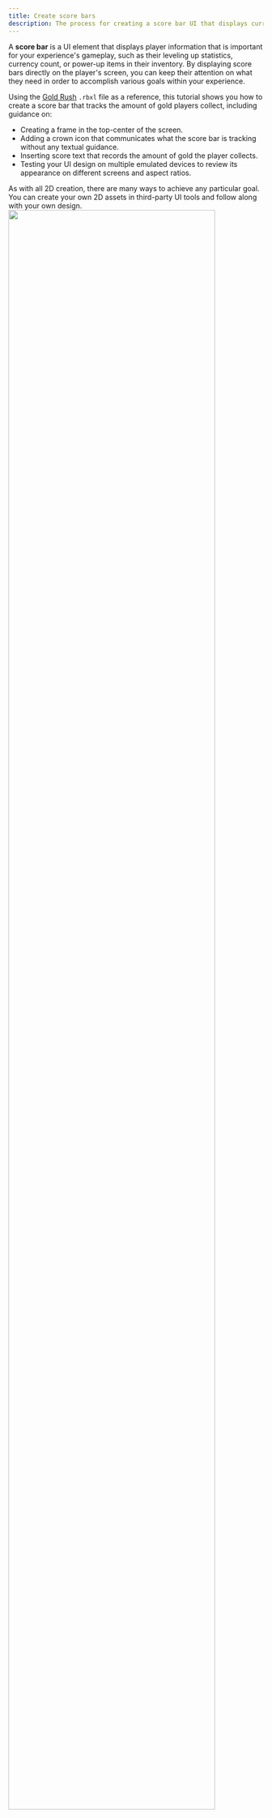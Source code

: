 ```yaml
---
title: Create score bars
description: The process for creating a score bar UI that displays current player information.
---
```


A **score bar** is a UI element that displays player information that is important for your experience's gameplay, such as their leveling up statistics, currency count, or power-up items in their inventory. By displaying score bars directly on the player's screen, you can keep their attention on what they need in order to accomplish various goals within your experience.

Using the [Gold Rush](https://www.roblox.com/games/5268331031/Gold-Rush) `.rbxl` file as a reference, this tutorial shows you how to create a score bar that tracks the amount of gold players collect, including guidance on:

- Creating a frame in the top-center of the screen.
- Adding a crown icon that communicates what the score bar is tracking without any textual guidance.
- Inserting score text that records the amount of gold the player collects.
- Testing your UI design on multiple emulated devices to review its appearance on different screens and aspect ratios.

<Alert severity="info">
As with all 2D creation, there are many ways to achieve any particular goal. You can create your own 2D assets in third-party UI tools and follow along with your own design.
</Alert>

<img src="../../../assets/tutorials/creating-a-score-bar/Score-Bar-Intro.png" mg width="90%" />

## Create the frame

To display UI elements on every player's screen, you can create a `Class.ScreenGui` object in the `Class.StarterGui` service. `Class.ScreenGui` objects are the primary containers for on-screen UI, and the `Class.StarterGui` service copies its contents to each player's `Class.PlayerGui` container as they enter an experience.

After you create a `Class.ScreenGui` object, you can create and customize its child `Class.GuiObject|GuiObjects` according to each container's purpose. To demonstrate this concept, this section teaches you how to create a `Class.ScreenGui` object with a child `Class.Frame` object that will contain both the icon and text of the score bar.

<img src="../../../assets/tutorials/creating-a-score-bar/Frame-Diagram2.png" width="60%" />

In addition to customizing the frame's properties, this section also provides instructions on adding a child `Class.UISizeConstraint` and `Class.UIListLayout` object to the frame. This technique ensures that `Class.GuiObject|GuiObjects` automatically arrange horizontally as you insert them into the frame, and that they are always legible on smaller screen sizes. If you don't follow this guidance, every `Class.GuiObject` you add to the frame will arrange outside of the frame's perimeter.

<GridContainer numColumns="2">
  <figure>
    <img src="../../../assets/tutorials/creating-a-score-bar/Frame-Vertical.png" />
  </figure>
  <figure>
    <img src="../../../assets/tutorials/creating-a-score-bar/Frame-Horizontal.png" />
  </figure>
</GridContainer>

To recreate the frame container within the sample [Gold Rush](https://www.roblox.com/games/5268331031/Gold-Rush) place file:

1. Create a `Class.ScreenGui` object to contain your on-screen UI.
   1. In the **Explorer** window, hover over **StarterGui** and click the ⊕ icon. A contextual menu displays.
   1. Insert a **ScreenGui**.
1. Create a container for the entire score bar UI component.
   1. Insert a **Frame** into the **ScreenGui** object.

      <img src="../../../assets/tutorials/creating-a-score-bar/Frame-2A.png" width="100%" />

   1. Select the new **Frame**, then in the **Properties** window,
      1. Set **AnchorPoint** to `0.5, 0` to set the frame's origin point in the top-middle of itself (50% from the left to the right of the frame, and 0% from the top to the bottom of the frame).
      1. Set **BackgroundColor** to `0.6` to make the frame's background black.
      1. Set **BackgroundTransparency** to `0.6` to make the frame's background semi-transparent.
      1. Set **Position** to `{0.5, 0},{0.01, 0}` to set the frame near the top-middle of the screen (50% from the left to the right of the screen, and 1% from the top to the bottom of the screen).
      1. Set **Size** to `{0.25, 0},{0.08, 0}` so the frame takes up a large portion of the middle of the screen to grab the player's attention (25% horizontally, and 8% vertically).
      1. Set **Name** to **ScoreBarFrame**.

      <img src="../../../assets/tutorials/creating-a-score-bar/Frame-2B.png" width="100%" />

1. Add a constraint to the frame so that its contents are always legible on small screen sizes.
   1. Insert a **UISizeConstraint** object into **ScoreBarFrame**.
   1. Select the new constraint, then in the **Properties** window, set **MinSize** to `0, 40` to ensure the frame never shrinks to less than 40 pixels vertically.
1. Add a layout object to the frame so that its contents arrange from left-to-right and vertically center within the frame's perimeter.
   1. Insert a **UIListLayout** object into **ScoreBarFrame**.
   1. Select the new layout object, then in the **Properties** window,
      1. Set **FillDirection** to **Horizontal**.
      1. Set **VerticalAlignment** to **Center**.

## Add an icon

An icon is a symbol that represents an action, object, or concept in an experience. Using icons that are simple and intuitive allows players to easily recognize what you're communicating with your UI without using text, which can clutter the screen and pull attention away from content that matters.

For example, the sample uses a simple gold crown icon to indicate how much gold a player has collected. This icon is easily recognizable as being the most important goal within the experience, and it includes minimal details so that it remains legible on mobile device screens.

To recreate the gold crown icon within the sample [Gold Rush](https://www.roblox.com/games/5268331031/Gold-Rush) place file:

1. Insert an **ImageLabel** object into **ScoreBarFrame**.
   1. In the **Explorer** window, hover over **ScoreBarFrame** and click the ⊕ icon. A contextual menu displays.
   1. Insert an **ImageLabel**.

      <img src="../../../assets/tutorials/creating-a-score-bar/Icon-1B.png" width="100%" />

1. Select the new label, then in the **Properties** window,
   1. Set **Image** to `rbxassetid://5673786644` to make the icon a crown.
   1. Set **BackgroundTransparency** to `1` to make the label's background completely transparent.
   1. Set **LayoutOrder** to `1`. This ensures the icon remains the first GuiObject in the frame from left-to-right when you insert text in the next section of the tutorial.
   1. Set **Size** to `{1.25,0},{1,0}` to widen the label area beyond the full width of the frame.
   1. Set **SizeConstraint** to **RelativeYY** to preserve the icon's aspect ratio by scaling the size of the label with the height of the parent frame.

      <img src="../../../assets/tutorials/creating-a-score-bar/Icon-2E.png" width="100%" />

## Insert score text

Score text records the player's score within an experience, such as how many points they earn within a match. It's important that all UI text is both clear and easy to read so players can quickly understand the information they need to be successful within your experience.

For example, the sample uses large text on top of a contrasting color so that it doesn't blend in with the noise of the background. This is particularly significant for accessibility because it ensures the text remains legible as the player moves through the 3D space, which may include objects that are the same color as the text.

To recreate the score text within the sample [Gold Rush](https://www.roblox.com/games/5268331031/Gold-Rush) place file:

1. Insert a **TextLabel** object into **ScoreBarFrame**.
   1. In the **Explorer** window, hover over **ScoreBarFrame** and click the ⊕ icon. A contextual menu displays.
   1. Insert a **TextLabel**.

      <img src="../../../assets/tutorials/creating-a-score-bar/Text-1B.png" width="100%" />

1. Select the new label, then in the **Properties** window,
   1. Set **BackgroundTransparency** to `1` to make the label's background completely transparent.
   1. Set **Size** to `{1,0},{1,0}` to widen the label to the whole frame (100% horizontally and 100% vertically of the parent frame). The label extends beyond the frame's boundaries because it's being offset by the icon.
   1. Set **SizeConstraint** to **RelativeYY** to ensure the size of the label scales with the height of the parent frame, and preserve the icon's aspect ratio. This step also makes the label a square and keeps it within the frame's boundaries.
   1. Set **Font** to **GothamSSm** to match the aesthetics of the environment.
   1. Set **Text** to `0` to start the score from zero.
   1. Set **TextColor3** to `255, 200, 100` to tint the text gold.
   1. Set **TextSize** to `30` to make the text bigger on the screen.
   1. Set **TextXAlignment** to **Left** to ensure the score text remains left-aligned near the crown icon regardless of whether the player's score is 0, 1,000, or 1,000,000.

      <img src="../../../assets/tutorials/creating-a-score-bar/Text-2H.png" width="100%" />

## Test the design

Studio's **Device Emulator** allows you to test how players will see and interact with your UI on various devices. This tool is a vital part of designing UI because the aspect ratio of your viewport in Studio doesn't necessarily reflect the aspect ratio of the screens players use to access your experience, and it's important that your UI is both legible and accessible on every device.

For example, if you don't test your UI on a range of screen sizes, players with large screens may not be able to read your text or decipher your icons, and players with small screens may not be able to see the 3D space because your UI elements take up too much room on the display.

To emulate your UI on various screen sizes:

1. In the toolbar, select the **Test** tab.
1. Click **Device**. The viewport changes to reflect the aspect ratio of an average laptop.

   <img src="../../../assets/studio/general/Test-Tab-Emulation-Device.png" width="800" alt="Device button indicated in Test tab" />

1. In the resolution dropdown, select **Actual Resolution**. This allows you to see the true resolution of your UI elements on the device you're emulating.

   <img src="../../../assets/tutorials/creating-a-score-bar/ResolutionDropdown.png" width="80%" />

1. In the device dropdown, select at least one device within the **Phone**, **Tablet**, **Desktop**, and **Console** sections.

   <img src="../../../assets/tutorials/creating-a-score-bar/DeviceDropdown.png" />
